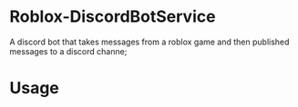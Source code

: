 # Roblox-DiscordBotService
A discord bot that takes messages from a roblox game and then published messages to a discord channe;

# Usage
